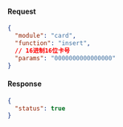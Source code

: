 #### Request
```JSON
{
  "module": "card",
  "function": "insert",
  // 16进制16位卡号
  "params": "0000000000000000"
}
```

#### Response
```JSON
{
  "status": true
}
```
